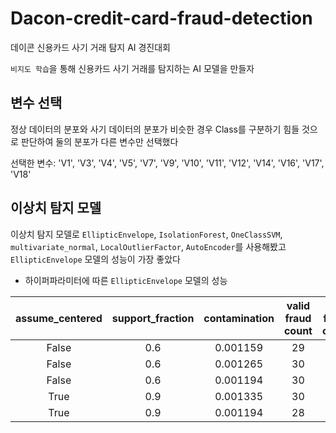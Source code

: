 # Dacon-credit-card-fraud-detection
데이콘 신용카드 사기 거래 탐지 AI 경진대회

`비지도 학습`을 통해 신용카드 사기 거래를 탐지하는 AI 모델을 만들자

## 변수 선택

정상 데이터의 분포와 사기 데이터의 분포가 비슷한 경우 Class를 구분하기 힘들 것으로 판단하여 둘의 분포가 다른 변수만 선택했다

선택한 변수: 'V1', 'V3', 'V4', 'V5', 'V7', 'V9', 'V10', 'V11', 'V12', 'V14', 'V16', 'V17', 'V18'  

## 이상치 탐지 모델

이상치 탐지 모델로 `EllipticEnvelope`, `IsolationForest`, `OneClassSVM`, `multivariate_normal`, `LocalOutlierFactor`, `AutoEncoder`를 사용해봤고 `EllipticEnvelope` 모델의 성능이 가장 좋았다

- 하이퍼파라미터에 따른 `EllipticEnvelope` 모델의 성능

|assume_centered|support_fraction|contamination|valid fraud count|test fraud count|valid F1-score|public F1-score|
|:-:|:-:|:-:|:-:|:-:|:-:|:-:|
|False|0.6|0.001159|29|316|0.92365|0.92769|
|False|0.6|0.001265|30|326|0.91658|0.92629|
|False|0.6|0.001194|30|322|0.91658|0.93053|
|True |0.9|0.001335|30|333|0.91658|0.91932|
|True |0.9|0.001194|28|322|0.91371|0.92346|
